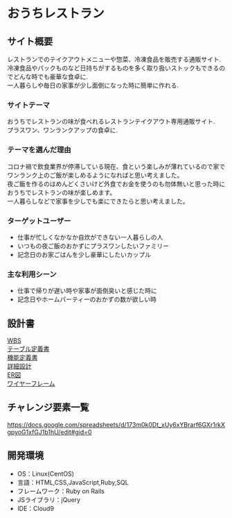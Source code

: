 # おうちレストラン

## サイト概要
レストランでのテイクアウトメニューや惣菜、冷凍食品を販売する通販サイト.  
冷凍食品やパックものなど日持ちがするものを多く取り扱いストックもできるのでどんな時でも豪華な食卓に.  
一人暮らしや毎日の家事が少し面倒になった時に簡単に作れる.  


### サイトテーマ
おうちでレストランの味が食べれるレストランテイクアウト専用通販サイト.  
プラスワン、ワンランクアップの食卓に.  

### テーマを選んだ理由
コロナ禍で飲食業界が停滞している現在、食という楽しみが薄れているので家でワンランク上のご飯が楽しめるようになればと思い考えました。  
夜ご飯を作るのはめんどくさいけど外食でお金を使うのも勿体無いと思った時におうちでレストランの味が楽しめます。  
一人暮らしなどで家事を少しでも楽にできたらと思い考えました。  

### ターゲットユーザー
* 仕事が忙しくなかなか自炊ができない一人暮らしの人
* いつもの夜ご飯のおかずにプラスワンしたいファミリー
* 記念日のお家ごはんを少し豪華にしたいカップル

### 主な利用シーン
* 仕事で帰りが遅い時や家事が面倒臭いと感じた時に
* 記念日やホームパーティーのおかずの数が欲しい時

## 設計書
[WBS](https://docs.google.com/spreadsheets/d/1S57pHwyVsNPKM2YVVa05ThtE8IXMav1zc4Pq-b70DWo/edit#gid=977420151)<br>
[テーブル定義書](https://docs.google.com/spreadsheets/d/1Mga_YX5gd6J2CrIqjiKiwD4k377TCtX_ybe7OSu9SfY/edit#gid=1373217982)<br>
[機能定義書](https://docs.google.com/spreadsheets/d/1M4-fgfhXcKwm_ti5eF4BZJmALw4YIEtH6oaK2DgIUQ8/edit#gid=0)<br>
[詳細設計](https://docs.google.com/spreadsheets/d/13GpLKfbj59AQdAwwJVEHwNfB98hgzZBiV1JpfRxaBXI/edit#gid=2133469642)<br>
[ER図](https://drive.google.com/drive/folders/1Z0L0T-LBzkbvM1aH-l4dc-xEKaaOfnZc)<br>
[ワイヤーフレーム](https://drive.google.com/drive/folders/1Z0L0T-LBzkbvM1aH-l4dc-xEKaaOfnZc)<br>

## チャレンジ要素一覧
https://docs.google.com/spreadsheets/d/173m0k0Dt_xUy6xYBrarf6GXr1rkXgpyoG1xfGJ1b1hU/edit#gid=0

## 開発環境
- OS：Linux(CentOS)
- 言語：HTML,CSS,JavaScript,Ruby,SQL
- フレームワーク：Ruby on Rails
- JSライブラリ：jQuery
- IDE：Cloud9

